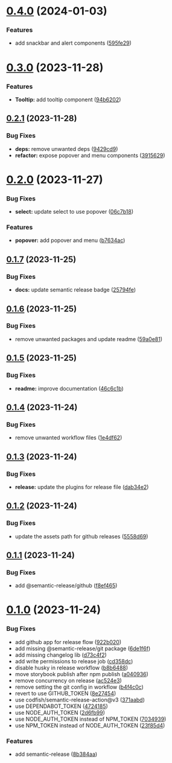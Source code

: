 # [0.4.0](https://github.com/ynetic/particle/compare/v0.3.0...v0.4.0) (2024-01-03)


### Features

* add snackbar and alert components ([595fe29](https://github.com/ynetic/particle/commit/595fe29cbd2f0406e609d05eb12c60c9227d016d))

# [0.3.0](https://github.com/ynetic/particle/compare/v0.2.1...v0.3.0) (2023-11-28)


### Features

* **Tooltip:** add tooltip component ([94b6202](https://github.com/ynetic/particle/commit/94b62026fe06ffc95d201bfc19fdb60cae385a8b))

## [0.2.1](https://github.com/ynetic/particle/compare/v0.2.0...v0.2.1) (2023-11-28)


### Bug Fixes

* **deps:** remove unwanted deps ([9429cd9](https://github.com/ynetic/particle/commit/9429cd9a7a4cd1bb778521c0f2b67c4af35c845f))
* **refactor:** expose popover and menu components ([3915629](https://github.com/ynetic/particle/commit/39156293ad32c968bd2c685ca5f4aaf745315b43))

# [0.2.0](https://github.com/ynetic/particle/compare/v0.1.7...v0.2.0) (2023-11-27)


### Bug Fixes

* **select:** update select to use popover ([06c7b18](https://github.com/ynetic/particle/commit/06c7b184d55aad6ccf9e2d5e42794115991cc7dc))


### Features

* **popover:** add popover and menu ([b7634ac](https://github.com/ynetic/particle/commit/b7634ac396dd21bd2a521255dda1979aa2280e31))

## [0.1.7](https://github.com/ynetic/particle/compare/v0.1.6...v0.1.7) (2023-11-25)


### Bug Fixes

* **docs:** update semantic release badge ([25794fe](https://github.com/ynetic/particle/commit/25794fe16987453fbc498697ced6a1a2d79271cf))

## [0.1.6](https://github.com/ynetic/particle/compare/v0.1.5...v0.1.6) (2023-11-25)


### Bug Fixes

* remove unwanted packages and update readme ([59a0e81](https://github.com/ynetic/particle/commit/59a0e81c68b2e4edf6b706c8933f35552ec388f6))

## [0.1.5](https://github.com/ynetic/particle/compare/v0.1.4...v0.1.5) (2023-11-25)


### Bug Fixes

* **readme:** improve documentation ([46c6c1b](https://github.com/ynetic/particle/commit/46c6c1b4a8a37bf336e0216af4b0fdc81e30d740))

## [0.1.4](https://github.com/ynetic/particle/compare/v0.1.3...v0.1.4) (2023-11-24)


### Bug Fixes

* remove unwanted workflow files ([1e4df62](https://github.com/ynetic/particle/commit/1e4df629797eab352e5ecef483f73954fd5bdaa6))

## [0.1.3](https://github.com/ynetic/particle/compare/v0.1.2...v0.1.3) (2023-11-24)


### Bug Fixes

* **release:** update the plugins for release file ([dab34e2](https://github.com/ynetic/particle/commit/dab34e2cf3ee80fac90dfed18f62fb9b5c2cfba8))

## [0.1.2](https://github.com/ynetic/particle/compare/v0.1.1...v0.1.2) (2023-11-24)


### Bug Fixes

* update the assets path for github releases ([5558d69](https://github.com/ynetic/particle/commit/5558d6955400566c4fc17e22bff3d1132e22348e))

## [0.1.1](https://github.com/ynetic/particle/compare/v0.1.0...v0.1.1) (2023-11-24)


### Bug Fixes

* add @semantic-release/github ([f8ef465](https://github.com/ynetic/particle/commit/f8ef4656466f5495521d4978faa3ce3e237396d3))

# [0.1.0](https://github.com/ynetic/particle/compare/v0.0.9...v0.1.0) (2023-11-24)


### Bug Fixes

* add github app for release flow ([922b020](https://github.com/ynetic/particle/commit/922b020d6d438caa35735a68415334fb6300760c))
* add missing @semantic-release/git package ([6de1f6f](https://github.com/ynetic/particle/commit/6de1f6f5aa123482051cba32ebcd4f3451831df7))
* add missing changelog lib ([d73c4f2](https://github.com/ynetic/particle/commit/d73c4f275a6eb330f544f8d57f940246fbcb98e4))
* add write permissions to release job ([cd358dc](https://github.com/ynetic/particle/commit/cd358dcc8052ee4369df7ca84dcdd0f85f84ce31))
* disable husky in release workflow ([b8b6488](https://github.com/ynetic/particle/commit/b8b6488bec5e6bac4defdc59f2421c246c837633))
* move storybook publish after npm publish ([a040936](https://github.com/ynetic/particle/commit/a0409362db0decf0764e793b795e847fa6835626))
* remove concurrency on release ([ac524e3](https://github.com/ynetic/particle/commit/ac524e3de9080df96dc2bc577dd94140c96f2cd1))
* remove setting the git config in workflow ([b4f4c0c](https://github.com/ynetic/particle/commit/b4f4c0c3eb4647dda448680ac5ad6f22e247cb30))
* revert to use GITHUB_TOKEN ([8e27454](https://github.com/ynetic/particle/commit/8e27454193005cad16232a7525501c55a92d17a7))
* use codfish/semantic-release-action@v3 ([371aabd](https://github.com/ynetic/particle/commit/371aabd589d45700b07bdda1b4df4c5e70ba9b67))
* use DEPENDABOT_TOKEN ([4724185](https://github.com/ynetic/particle/commit/4724185a99e4a483b645a2a8c4f022bbf639e568))
* use NODE_AUTH_TOKEN ([2d6fb99](https://github.com/ynetic/particle/commit/2d6fb99416793b408e886ca042b07fb74cd216e6))
* use NODE_AUTH_TOKEN instead of NPM_TOKEN ([7034939](https://github.com/ynetic/particle/commit/7034939cf535d7d203ab96ef0810d5eec3cf17e2))
* use NPM_TOKEN instead of NODE_AUTH_TOKEN ([23f85d4](https://github.com/ynetic/particle/commit/23f85d4de3b5e7d04bbb6eac36e80d0da9eeb285))


### Features

* add semantic-release ([8b384aa](https://github.com/ynetic/particle/commit/8b384aa5fef28403713bc20e6ad12acecc1f3702))
